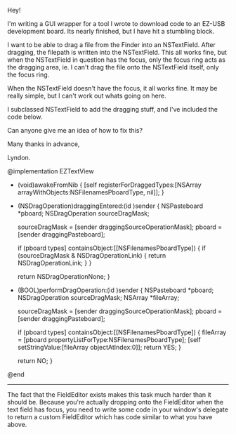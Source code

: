 

Hey!

I'm writing a GUI wrapper for a tool I wrote to download code to an EZ-USB development board. Its nearly finished, but I have hit a stumbling block.

I want to be able to drag a file from the Finder into an NSTextField. After dragging, the filepath is written into the NSTextField. This all works fine, but when the NSTextField in question has the focus, only the focus ring acts as the dragging area, ie. I can't drag the file onto the NSTextField itself, only the focus ring.

When the NSTextField doesn't have the focus, it all works fine. It may be really simple, but I can't work out whats going on here.

I subclassed NSTextField to add the dragging stuff, and I've included the code below.

Can anyone give me an idea of how to fix this?

Many thanks in advance,

Lyndon.


    
@implementation EZTextView

- (void)awakeFromNib
{
	[self registerForDraggedTypes:[NSArray arrayWithObjects:NSFilenamesPboardType, nil]];
}

- (NSDragOperation)draggingEntered:(id <NSDraggingInfo>)sender 
{
    NSPasteboard *pboard;
	NSDragOperation sourceDragMask;

	sourceDragMask = [sender draggingSourceOperationMask];
	pboard = [sender draggingPasteboard];

	if (pboard types] containsObject:[[NSFilenamesPboardType]) 
	{
		if (sourceDragMask & NSDragOperationLink) 
		{
			return NSDragOperationLink;
		} 
	}

    return NSDragOperationNone;
}

- (BOOL)performDragOperation:(id <NSDraggingInfo>)sender 
{
    NSPasteboard *pboard;
    NSDragOperation sourceDragMask;
	NSArray *fileArray;

    sourceDragMask = [sender draggingSourceOperationMask];
    pboard = [sender draggingPasteboard];

	if (pboard types] containsObject:[[NSFilenamesPboardType])
	{
        fileArray = [pboard propertyListForType:NSFilenamesPboardType];
		[self setStringValue:[fileArray objectAtIndex:0]];
		return YES;
    }

    return NO;
}

@end

----
The fact that the FieldEditor exists makes this task much harder than it should be. Because you're actually dropping onto the FieldEditor when the text field has focus, you need to write some code in your window's delegate to return a custom FieldEditor which has code similar to what you have above.

